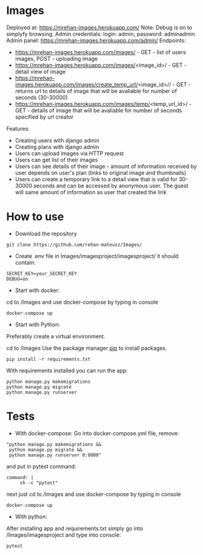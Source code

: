 # Images
Deployed at: https://mrehan-images.herokuapp.com/
Note: Debug is on to simplyfy browsing. 
Admin credentials: login: admin, password: adminadmin
Admin panel: https://mrehan-images.herokuapp.com/admin/
Endpoints:
- https://mrehan-images.herokuapp.com/images/ - GET - list of users images, POST - uploading image
- https://mrehan-images.herokuapp.com/images/<image_id>/ - GET - detail view of image
- https://mrehan-images.herokuapp.com/images/create_temp_url/<image_id>/<seconds>/ - GET - returns url to details of image that will be avaliable for number of seconds (30-30000)
- https://mrehan-images.herokuapp.com/images/temp/<temp_url_id>/ - GET - details of image that will be avaliable for number of seconds specified by url creator

Features:
- Creating users with django admin
- Creating plans with django admin
- Users can upload images via HTTP request
- Users can get list of their images
- Users can see details of their image - amount of information received by user depends on user's plan (links to original image and thumbnails)
- Users can create a temporary link to a detail view that is valid for 30-30000 seconds and can be accessed by anonymous user. The guest will same amount of information as user that created the link



# How to use
- Download the repository
```
git clone https://github.com/rehan-mateusz/Images/
```

- Create .env file in Images/imagesproject/imagesproject/ it should contain:
```
SECRET_KEY=your_SECRET_KEY
DEBUG=on
```

- Start with docker:

cd to /Images and use docker-compose by typing in console
```
docker-compose up
```
- Start with Python:

Preferably create a virtual environment.

cd to /Images
Use the package manager [pip](https://pip.pypa.io/en/stable/) to install packages.
```
pip install -r requirements.txt
```
With requirements installed you can run the app:
```
python manage.py makemigrations
python manage.py migrate
python manage.py runserver
```

# Tests
- With docker-compose:
Go into docker-compose.yml file, remove:
```
"python manage.py makemigrations &&
 python manage.py migrate &&
 python manage.py runserver 0:8000"
 ```
and put in pytest command:
 ```
 command: |
      sh -c "pytest"
 ```
next just cd to /Images and use docker-compose by typing in console
 ```
 docker-compose up
 ```
- With python:

After installing app and requirements.txt simply go into /Images/imagesproject and type into console:
 
```
pytest
```
